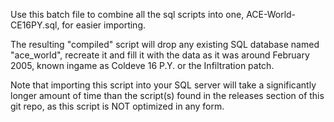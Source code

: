 Use this batch file to combine all the sql scripts into one, ACE-World-CE16PY.sql, for easier importing.

The resulting "compiled" script will drop any existing SQL database named "ace_world", recreate it 
and fill it with the data as it was around February 2005, known ingame as Coldeve 16 P.Y. or the Infiltration patch.

Note that importing this script into your SQL server will take a significantly longer amount of time
than the script(s) found in the releases section of this git repo, as this script is NOT optimized in any form.
